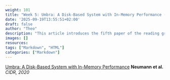 ```yaml
---
weight: 101
title: "Week 5: Umbra: A Disk-Based System with In-Memory Performance (KW 45)"
date: '2025-09-19T13:55:51+02:00'
draft: false
author: "Theo"
description: "This article introduces the fifth paper of the reading group."
images: []
resources:
tags: ["Markdown", "HTML"]
categories: ["Markdown"]
---
```


[Umbra: A Disk-Based System with In-Memory Performance](https://db.in.tum.de/~freitag/papers/p29-neumann-cidr20.pdf) 
**Neumann et al.**  
*CIDR, 2020*
